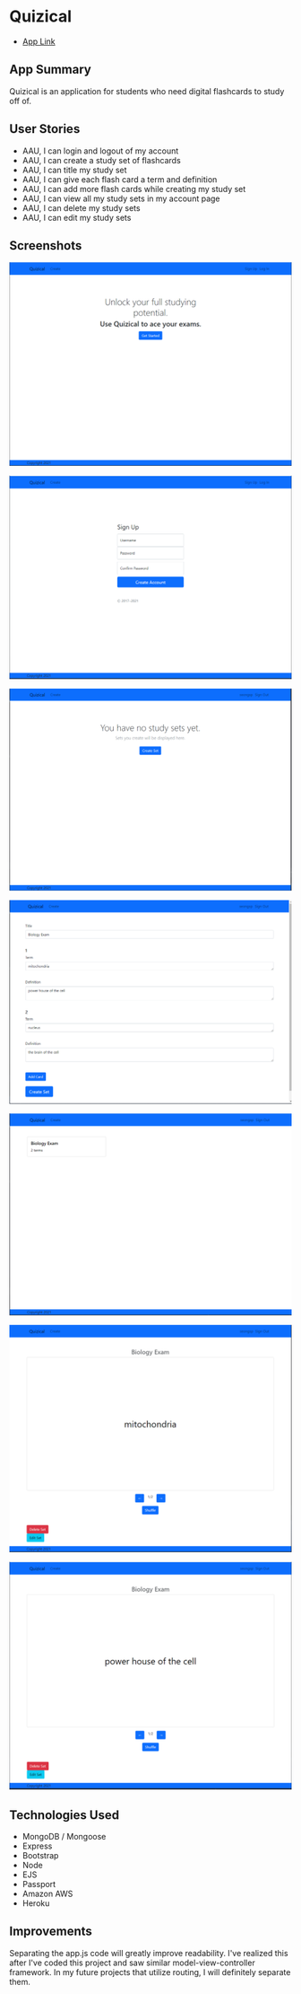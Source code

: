 # Quizical
* [App Link](https://quizical-project.herokuapp.com/)

## App Summary
Quizical is an application for students who need digital flashcards to study off of.

## User Stories
* AAU, I can login and logout of my account
* AAU, I can create a study set of flashcards
* AAU, I can title my study set
* AAU, I can give each flash card a term and definition
* AAU, I can add more flash cards while creating my study set
* AAU, I can view all my study sets in my account page
* AAU, I can delete my study sets
* AAU, I can edit my study sets

## Screenshots
![](screenshots/1.PNG)

![](screenshots/2.PNG)

![](screenshots/3.PNG)

![](screenshots/4.PNG)

![](screenshots/5.PNG)

![](screenshots/6.PNG)

![](screenshots/7.PNG)

## Technologies Used

* MongoDB / Mongoose
* Express
* Bootstrap
* Node
* EJS
* Passport
* Amazon AWS
* Heroku

## Improvements

Separating the app.js code will greatly improve readability.
I've realized this after I've coded this project and saw similar model-view-controller framework.
In my future projects that utilize routing, I will definitely separate them.

